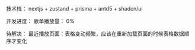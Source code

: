 技术栈：
    nextjs + zustand + prisma + antd5 + shadcn/ui
    
开发进度：
    歌单播放量： 0%
    
待解决：
    最近播放页面：表格变动频繁，应该在重新加载页面的时候表格数据顺序才变化

